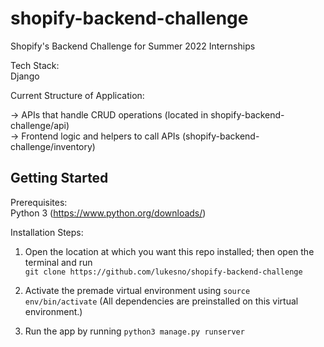 # shopify-backend-challenge
Shopify's Backend Challenge for Summer 2022 Internships

Tech Stack:   
Django

Current Structure of Application:

-> APIs that handle CRUD operations (located in shopify-backend-challenge/api)  
-> Frontend logic and helpers to call APIs (shopify-backend-challenge/inventory)


## Getting Started

Prerequisites:  
Python 3 (https://www.python.org/downloads/)

Installation Steps:
1. Open the location at which you want this repo installed; then open the terminal and run  
   `git clone https://github.com/lukesno/shopify-backend-challenge`

2. Activate the premade virtual environment using `source env/bin/activate` (All dependencies are preinstalled on this virtual environment.)

3. Run the app by running `python3 manage.py runserver`
